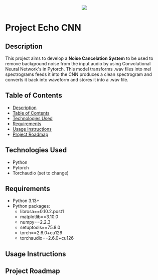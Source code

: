 <p align="center">
  <img src="https://github.com/user-attachments/assets/482e5ed5-e5d2-47d1-8da2-68211cda9c74" />
</p>

# Project Echo CNN
## Description
This project aims to develop a **Noise Cancelation System** to be used to remove background noise from the input audio by using Convolutional Neural Network's in Pytorch. This model transforms .wav files into mel spectrograms feeds it into the CNN produces a clean spectrogram and converts it back into waveform and stores it into a .wav file. 
## Table of Contents
- [Description](#description)
- [Table of Contents](#table-of-contents)
- [Technologies Used](#technologies-used)
- [Requirements](#requirements)
- [Usage Instructions](#usage-instructions)
- [Project Roadmap](#project-roadmap)
## Technologies Used
- Python
- Pytorch
- Torchaudio (set to change)
## Requirements
- Python 3.13+
- Python packages:
  - librosa==0.10.2.post1
  - matplotlib==3.10.0
  - numpy==2.2.3
  - setuptools==75.8.0
  - torch==2.6.0+cu126
  - torchaudio==2.6.0+cu126
## Usage Instructions

## Project Roadmap
